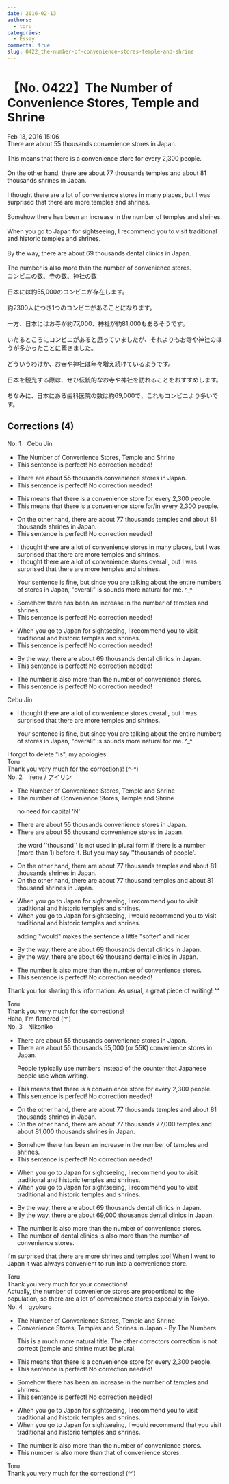 ```yaml
---
date: 2016-02-13
authors:
  - toru
categories:
  - Essay
comments: true
slug: 0422_the-number-of-convenience-stores-temple-and-shrine
---
```


# 【No. 0422】The Number of Convenience Stores, Temple and Shrine
<div class="date">Feb 13, 2016 15:06</div>
<div id="post"><div id="body_show_ori">
There are about 55 thousands convenience stores in Japan.<br/><br/>This means that there is a convenience store for every 2,300 people.<br/><br/>On the other hand, there are about 77 thousands temples and about 81 thousands shrines in Japan.<br/><br/>I thought there are a lot of convenience stores in many places, but I was surprised that there are more temples and shrines.<br/><br/>Somehow there has been an increase in the number of temples and shrines.<br/><br/>When you go to Japan for sightseeing, I recommend you to visit traditional and historic temples and shrines.<br/><br/>By the way, there are about 69 thousands dental clinics in Japan.<br/><br/>The number is also more than the number of convenience stores.
</div></div>

<!-- more -->

<div id="post_ja"><div id="body_show_mo">
コンビニの数、寺の数、神社の数<br/><br/>日本には約55,000のコンビニが存在します。<br/><br/>約2300人につき1つのコンビニがあることになります。<br/><br/>一方、日本にはお寺が約77,000、神社が約81,000もあるそうです。<br/><br/>いたるところにコンビニがあると思っていましたが、それよりもお寺や神社のほうが多かったことに驚きました。<br/><br/>どういうわけか、お寺や神社は年々増え続けているようです。<br/><br/>日本を観光する際は、ぜひ伝統的なお寺や神社を訪れることをおすすめします。<br/><br/>ちなみに、日本にある歯科医院の数は約69,000で、これもコンビニより多いです。
</div></div>

## Corrections (4)
<div id="block"><div class="first_name"> No. 1　<span class="just_name">Cebu Jin</span></div><div id="block2">
<ul class="correction_field">
<li class="incorrect">The Number of Convenience Stores, Temple and Shrine</li>
<li class="corrected perfect">This sentence is perfect! No correction needed!</li>
</ul>
<ul class="correction_field">
<li class="incorrect">There are about 55 thousands convenience stores in Japan.</li>
<li class="corrected perfect">This sentence is perfect! No correction needed!</li>
</ul>
<ul class="correction_field">
<li class="incorrect">This means that there is a convenience store for every 2,300 people.</li>
<li class="corrected correct">
This means that there is a convenience store <span class="f_blue">for/in</span> every 2,300 people.
</li>
</ul>
<ul class="correction_field">
<li class="incorrect">On the other hand, there are about 77 thousands temples and about 81 thousands shrines in Japan.</li>
<li class="corrected perfect">This sentence is perfect! No correction needed!</li>
</ul>
<ul class="correction_field">
<li class="incorrect">I thought there are a lot of convenience stores in many places, but I was surprised that there are more temples and shrines.</li>
<li class="corrected correct">
I thought there are a lot of convenience stores <span class="f_red">overall</span>, but I was surprised that there are more temples and shrines.
<p class="correction_comment">Your sentence is fine, but since you are talking about the entire numbers of stores in Japan, "overall" is sounds more natural for me. ^_^</p>
</li>
</ul>
<ul class="correction_field">
<li class="incorrect">Somehow there has been an increase in the number of temples and shrines.</li>
<li class="corrected perfect">This sentence is perfect! No correction needed!</li>
</ul>
<ul class="correction_field">
<li class="incorrect">When you go to Japan for sightseeing, I recommend you to visit traditional and historic temples and shrines.</li>
<li class="corrected perfect">This sentence is perfect! No correction needed!</li>
</ul>
<ul class="correction_field">
<li class="incorrect">By the way, there are about 69 thousands dental clinics in Japan.</li>
<li class="corrected perfect">This sentence is perfect! No correction needed!</li>
</ul>
<ul class="correction_field">
<li class="incorrect">The number is also more than the number of convenience stores.</li>
<li class="corrected perfect">This sentence is perfect! No correction needed!</li>
</ul>
</div><div class="name"><span class="just_name">Cebu Jin</span><br><div class="quote_field"><ul class="correction_field">
<li class="corrected correct">
I thought there are a lot of convenience stores <span class="f_red">overall</span>, but I was surprised that there are more temples and shrines.
<p class="correction_comment">
Your sentence is fine, but since you are talking about the entire numbers of stores in Japan, "overall" is sounds more natural for me. ^_^
</p>
</li>
</ul></div>
I forgot to delete "is", my apologies.
</div>
<div class="name"><span class="just_name">Toru</span><br>
Thank you very much for the corrections! (^-^)
</div>
</div>
<div id="block"><div class="first_name"> No. 2　<span class="just_name">Irene / アイリン</span></div><div id="block2">
<ul class="correction_field">
<li class="incorrect">The Number of Convenience Stores, Temple and Shrine</li>
<li class="corrected correct">
The <span class="f_red">number</span> of Convenience Stores, Temple and Shrine
<p class="correction_comment">no need for capital 'N'</p>
</li>
</ul>
<ul class="correction_field">
<li class="incorrect">There are about 55 thousands convenience stores in Japan.</li>
<li class="corrected correct">
There are about 55 <span class="f_red">thousand</span> convenience stores in Japan.
<p class="correction_comment">the word ''thousand'' is not used in plural form if there is a number (more than 1) before it. But you may say ''thousands of people'.</p>
</li>
</ul>
<ul class="correction_field">
<li class="incorrect">On the other hand, there are about 77 thousands temples and about 81 thousands shrines in Japan.</li>
<li class="corrected correct">
On the other hand, there are about 77 <span class="f_red">thousand</span> temples and about 81 <span class="f_red">thousand</span> shrines in Japan.
</li>
</ul>
<ul class="correction_field">
<li class="incorrect">When you go to Japan for sightseeing, I recommend you to visit traditional and historic temples and shrines.</li>
<li class="corrected correct">
When you go to Japan for sightseeing, I <span class="f_blue">would </span>recommend you to visit traditional and historic temples and shrines.
<p class="correction_comment">adding "would" makes the sentence a little "softer" and nicer</p>
</li>
</ul>
<ul class="correction_field">
<li class="incorrect">By the way, there are about 69 thousands dental clinics in Japan.</li>
<li class="corrected correct">
By the way, there are about 69 <span class="f_red">thousand</span> dental clinics in Japan.
</li>
</ul>
<ul class="correction_field">
<li class="incorrect">The number is also more than the number of convenience stores.</li>
<li class="corrected perfect">This sentence is perfect! No correction needed!</li>
</ul>
<p class="comment_small">
 Thank you for sharing this information. As usual, a great piece of writing! ^^
</p>

</div><div class="name"><span class="just_name">Toru</span><br>
Thank you very much for the corrections!<br/>Haha, I'm flattered (^^)
</div>
</div>
<div id="block"><div class="first_name"> No. 3　<span class="just_name">Nikoniko</span></div><div id="block2">
<ul class="correction_field">
<li class="incorrect">There are about 55 thousands convenience stores in Japan.</li>
<li class="corrected correct">
There are about <span class="sline">55 thousands</span> 55,000 (or 55K) convenience stores in Japan.
<p class="correction_comment">People typically use numbers instead of the counter that Japanese people use when writing.</p>
</li>
</ul>
<ul class="correction_field">
<li class="incorrect">This means that there is a convenience store for every 2,300 people.</li>
<li class="corrected perfect">This sentence is perfect! No correction needed!</li>
</ul>
<ul class="correction_field">
<li class="incorrect">On the other hand, there are about 77 thousands temples and about 81 thousands shrines in Japan.</li>
<li class="corrected correct">
On the other hand, there are about <span class="sline">77 thousands</span> 77,000 temples and about 81,000 <span class="sline">thousands</span> shrines in Japan.
</li>
</ul>
<ul class="correction_field">
<li class="incorrect">Somehow there has been an increase in the number of temples and shrines.</li>
<li class="corrected perfect">This sentence is perfect! No correction needed!</li>
</ul>
<ul class="correction_field">
<li class="incorrect">When you go to Japan for sightseeing, I recommend you to visit traditional and historic temples and shrines.</li>
<li class="corrected correct">
When you go to Japan for sightseeing, I recommend you <span class="sline">to</span> visit traditional and historic temples and shrines.
</li>
</ul>
<ul class="correction_field">
<li class="incorrect">By the way, there are about 69 thousands dental clinics in Japan.</li>
<li class="corrected correct">
By the way, there are about 69,000 <span class="sline">thousands </span>dental clinics in Japan.
</li>
</ul>
<ul class="correction_field">
<li class="incorrect">The number is also more than the number of convenience stores.</li>
<li class="corrected correct">
The number <span class="f_blue">of dental clinics</span> is also more than the number of convenience stores.
</li>
</ul>
<p class="comment_small">
 I'm surprised that there are more shrines and temples too!  When I went to Japan it was always convenient to run into a convenience store.
</p>

</div><div class="name"><span class="just_name">Toru</span><br>
Thank you very much for your corrections!<br/>Actually, the number of convenience stores are proportional to the population, so there are a lot of convenience stores especially in Tokyo.
</div>
</div>
<div id="block"><div class="first_name"> No. 4　<span class="just_name">gyokuro</span></div><div id="block2">
<ul class="correction_field">
<li class="incorrect">The Number of Convenience Stores, Temple and Shrine</li>
<li class="corrected correct">
Convenience Stores, Temples and Shrines in Japan - By The Numbers
<p class="correction_comment">This is a much more natural title. The other correctors correction is not correct (temple and shrine must be plural.</p>
</li>
</ul>
<ul class="correction_field">
<li class="incorrect">This means that there is a convenience store for every 2,300 people.</li>
<li class="corrected perfect">This sentence is perfect! No correction needed!</li>
</ul>
<ul class="correction_field">
<li class="incorrect">Somehow there has been an increase in the number of temples and shrines.</li>
<li class="corrected perfect">This sentence is perfect! No correction needed!</li>
</ul>
<ul class="correction_field">
<li class="incorrect">When you go to Japan for sightseeing, I recommend you to visit traditional and historic temples and shrines.</li>
<li class="corrected correct">
When you go to Japan for sightseeing, I <span class="f_blue">would </span>recommend <span class="f_blue">that</span> you visit traditional and historic temples and shrines.
</li>
</ul>
<ul class="correction_field">
<li class="incorrect">The number is also more than the number of convenience stores.</li>
<li class="corrected correct">
This number is also more than that of convenience stores.
</li>
</ul>
</div><div class="name"><span class="just_name">Toru</span><br>
Thank you very much for the corrections! (^^)
</div>
</div>
